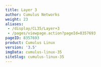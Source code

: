```yaml
---
title: Layer 3
author: Cumulus Networks
weight: 23
aliases:
 - /display/CL35/Layer+3
 - /pages/viewpage.action?pageId=8357693
pageID: 8357693
product: Cumulus Linux
version: '3.5'
imgData: cumulus-linux-35
siteSlug: cumulus-linux-35
---
```


